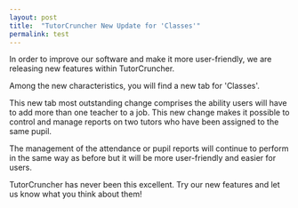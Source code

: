 ```yaml
---
layout: post
title:  "TutorCruncher New Update for 'Classes'"
permalink: test
---
```

In order to improve our software and make it more user-friendly, we are
releasing new features within TutorCruncher.

Among the new characteristics, you will find a new tab for 'Classes'.

This new tab most outstanding change comprises the ability users will have to
add more than one teacher to a job. This new change makes it possible to
control and manage reports on two tutors who have been assigned to the same
pupil.

The management of the attendance or pupil reports will continue to perform in
the same way as before but it will be more user-friendly and easier for users.

TutorCruncher has never been this excellent. Try our new features and let us
know what you think about them!
